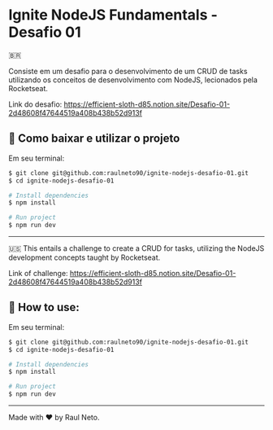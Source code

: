 # Ignite NodeJS Fundamentals - Desafio 01

🇧🇷

Consiste em um desafio para o desenvolvimento de um CRUD de tasks utilizando os conceitos de desenvolvimento com NodeJS, lecionados
pela Rocketseat.

Link do desafio: https://efficient-sloth-d85.notion.site/Desafio-01-2d48608f47644519a408b438b52d913f

## :floppy_disk: Como baixar e utilizar o projeto

Em seu terminal:

```bash
$ git clone git@github.com:raulneto90/ignite-nodejs-desafio-01.git
$ cd ignite-nodejs-desafio-01

# Install dependencies
$ npm install

# Run project
$ npm run dev
```

---

🇺🇸
This entails a challenge to create a CRUD for tasks, utilizing the NodeJS development concepts taught by Rocketseat.

Link of challenge: https://efficient-sloth-d85.notion.site/Desafio-01-2d48608f47644519a408b438b52d913f

## :floppy_disk: How to use:

Em seu terminal:

```bash
$ git clone git@github.com:raulneto90/ignite-nodejs-desafio-01.git
$ cd ignite-nodejs-desafio-01

# Install dependencies
$ npm install

# Run project
$ npm run dev
```

---

Made with :heart: by Raul Neto.
